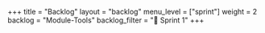 +++
title = "Backlog"
layout = "backlog"
menu_level = ["sprint"]
weight = 2
backlog = "Module-Tools"
backlog_filter = "📅 Sprint 1"
+++
